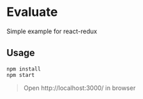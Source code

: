 # Evaluate
Simple example for react-redux

## Usage
	npm install
	npm start

>Open http://localhost:3000/ in browser
